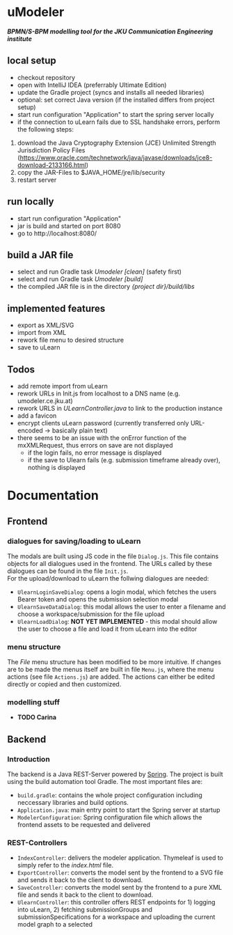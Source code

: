 # uModeler
**_BPMN/S-BPM modelling tool for the JKU Communication Engineering institute_**

## local setup

* checkout repository
* open with IntelliJ IDEA (preferrably Ultimate Edition)
* update the Gradle project (syncs and installs all needed libraries)
* optional: set correct Java version (if the installed differs from project setup)
* start run configuration "Application" to start the spring server locally
* if the connection to uLearn fails due to SSL handshake errors, perform the following steps:
1) download the Java Cryptography Extension (JCE) Unlimited Strength Jurisdiction Policy Files (https://www.oracle.com/technetwork/java/javase/downloads/jce8-download-2133166.html)
2) copy the JAR-Files to $JAVA_HOME/jre/lib/security
3) restart server

## run locally

* start run configuration "Application"
* jar is build and started on port 8080
* go to http://localhost:8080/ 

## build a JAR file

* select and run Gradle task _Umodeler [clean]_ (safety first)
* select and run Gradle task _Umodeler [build]_
* the compiled JAR file is in the directory _{project dir}/build/libs_

## implemented features

* export as XML/SVG
* import from XML
* rework file menu to desired structure
* save to uLearn


## Todos

* add remote import from uLearn
* rework URLs in Init.js from localhost to a DNS name (e.g. umodeler.ce.jku.at)
* rework URLS in _ULearnController.java_ to link to the production instance
* add a favicon
* encrypt clients uLearn password (currently transferred only URL-encoded -> basically plain text)
* there seems to be an issue with the onError function of the mxXMLRequest, thus errors on save are not displayed
    - if the login fails, no error message is displayed
    - if the save to Ulearn fails  (e.g. submission timeframe already over), nothing is displayed

# Documentation

## Frontend 

### dialogues for saving/loading to uLearn

The modals are built using JS code in the file `Dialog.js`. This file contains objects for all dialogues used in the frontend. 
The URLs called by these dialogues can be found in the file `Init.js`.  
For the upload/download to uLearn the follwing dialogues are needed:

* `UlearnLoginSaveDialog`: opens a login modal, which fetches the users Bearer token and opens the submission selection modal
* `UlearnSaveDataDialog`: this modal allows the user to enter a filename and choose a workspace/submission for the file upload
* `UlearnLoadDialog`: **NOT YET IMPLEMENTED** - this modal should allow the user to choose a file and load it from uLearn into the editor

### menu structure

The _File_ menu structure has been modified to be more intuitive. 
If changes are to be made the menus itself are built in file `Menu.js`, where the menu actions (see file `Actions.js`) are added. 
The actions can either be edited directly or copied and then customized.

### modelling stuff

* **TODO Carina**

## Backend

### Introduction

The backend is a Java REST-Server powered by [Spring](https://spring.io/). The project is built using the build automation tool Gradle. The most important files are:
*  `build.gradle`: contains the whole project configuration including neccessary libraries and build options.
* `Application.java`: main entry point to start the Spring server at startup
* `ModelerConfiguration`: Spring configuration file which allows the frontend assets to be requested and delivered

### REST-Controllers

* `IndexController`: delivers the modeler application. Thymeleaf is used to simply refer to the _index.html_ file.
* `ExportController`: converts the model sent by the frontend to a SVG file and sends it back to the client to download.
* `SaveController`: converts the model sent by the frontend to a pure XML file and sends it back to the client to download.
* `UlearnController`: this controller offers REST endpoints for 1) logging into uLearn, 2) fetching submissionGroups and submissionSpecifications 
for a workspace and uploading the current model graph to a selected 
